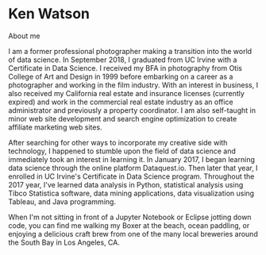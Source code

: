 # Ken Watson
About me

I am a former professional photographer making a transition into the world of data science. In September 2018, I graduated from UC Irvine with a Certificate in Data Science. I received my BFA in photography from Otis College of Art and Design in 1999 before embarking on a career as a photographer and working in the film industry. With an interest in business, I also received my California real estate and insurance licenses (currently expired) and work in the commercial real estate industry as an office administrator and previously a property coordinator. I am also self-taught in minor web site development and search engine optimization to create affiliate marketing web sites.

After searching for other ways to incorporate my creative side with technology, I happened to stumble upon the field of data science and immediately took an interest in learning it. In January 2017, I began learning data science through the online platform Dataquest.io. Then later that year, I enrolled in UC Irvine's Certificate in Data Science program. Throughout the 2017 year, I've learned data analysis in Python, statistical analysis using Tibco Statistica software, data mining applications, data visualization using Tableau, and Java programming.

When I'm not sitting in front of a Jupyter Notebook or Eclipse jotting down code, you can find me walking my Boxer at the beach, ocean paddling, or enjoying a delicious craft brew from one of the many local breweries around the South Bay in Los Angeles, CA. 
